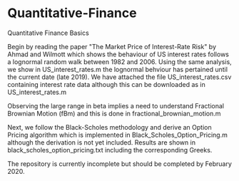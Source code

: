 # Quantitative-Finance
Quantitative Finance Basics

Begin by reading the paper "The Market Price of Interest-Rate Risk" by Ahmad and Wilmott which shows the behaviour of US interest rates follows a lognormal random walk between 1982 and 2006.
Using the same analysis, we show in US_interest_rates.m the lognormal behviour has pertained until the current date (late 2019).
We have attached the file US_interest_rates.csv containing interest rate data although this can be downloaded as in US_interest_rates.m

Observing the large range in beta implies a need to understand Fractional Brownian Motion (fBm) and this is done in fractional_brownian_motion.m

Next, we follow the Black-Scholes methodology and derive an Option Pricing algorithm which is implemented in Black_Scholes_Option_Pricing.m although the derivation is not yet included.
Results are shown in black_scholes_option_pricing.txt including the corresponding Greeks.

The repository is currently incomplete but should be completed by February 2020.
